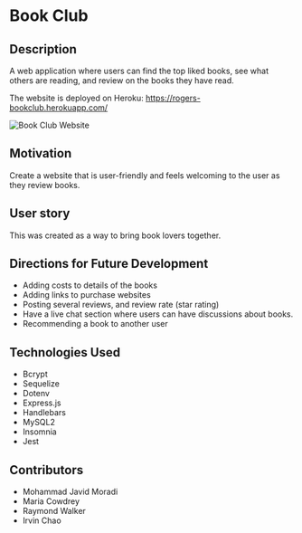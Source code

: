 # Book Club

## Description
A web application where users can find the top liked books, see what others are reading, and review on the books they have read.

The website is deployed on Heroku: https://rogers-bookclub.herokuapp.com/

![Book Club Website](BookClub.png)

## Motivation
Create a website that is user-friendly and feels welcoming to the user as they review books. 

## User story
This was created as a way to bring book lovers together.

## Directions for Future Development
* Adding costs to details of the books 
* Adding links to purchase websites 
* Posting several reviews, and review rate (star rating) 
* Have a live chat section where users can have discussions about books.
* Recommending a book to another user 

## Technologies Used
* Bcrypt 
* Sequelize 
* Dotenv
* Express.js
* Handlebars
* MySQL2
* Insomnia
* Jest 

## Contributors
* Mohammad Javid Moradi
* Maria Cowdrey
* Raymond Walker
* Irvin Chao
